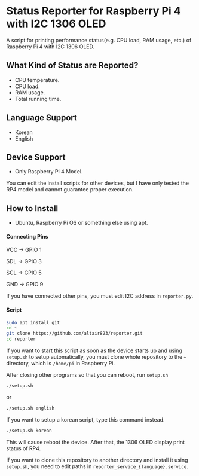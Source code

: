 # Status Reporter for Raspberry Pi 4 with I2C 1306 OLED

A script for printing performance status(e.g. CPU load, RAM usage, etc.) of Raspberry Pi 4 with I2C 1306 OLED.

## What Kind of Status are Reported?

- CPU temperature.
- CPU load.
- RAM usage.
- Total running time.

## Language Support

- Korean
- English

## Device Support

- Only Raspberry Pi 4 Model.

You can edit the install scripts for other devices, but I have only tested the RP4 model and cannot guarantee proper execution.

## How to Install

- Ubuntu, Raspberry Pi OS or something else using apt. 

#### Connecting Pins

VCC -> GPIO 1

SDL -> GPIO 3

SCL -> GPIO 5

GND -> GPIO 9

If you have connected other pins, you must edit I2C address in `reporter.py`. 

#### Script

```bash
sudo apt install git
cd ~
git clone https://github.com/altair823/reporter.git
cd reporter
```
If you want to start this script as soon as the device starts up and using `setup.sh` to setup automatically, you must clone whole repository to the `~` directory, which is `/home/pi` in Raspberry Pi. 

After closing other programs so that you can reboot, run `setup.sh`
```bash
./setup.sh
```
or
```bash
./setup.sh english
```

If you want to setup a korean script, type this command instead. 
```bash
./setup.sh korean
```

This will cause reboot the device. After that, the 1306 OLED display print status of RP4.

If you want to clone this repository to another directory and install it using `setup.sh`, you need to edit paths in `reporter_service_{language}.service`.